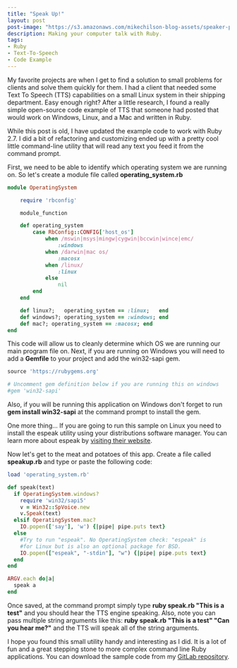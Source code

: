 ```yaml
---
title: "Speak Up!"
layout: post
post-image: "https://s3.amazonaws.com/mikechilson-blog-assets/speaker-photo-157534.jpeg"
description: Making your computer talk with Ruby.
tags:
- Ruby
- Text-To-Speech
- Code Example
---
```


My favorite projects are when I get to find a solution to small problems for clients and solve them quickly for them. I had a client that needed some Text To Speech (TTS) capabilities on a small Linux system in their shipping department. Easy enough right? After a little research, I found a really simple open-source code example of TTS  that someone had posted that would work on Windows, Linux, and a Mac and written in Ruby.

While this post is old, I have updated the example code to work with Ruby 2.7. I did a bit of refactoring and customizing ended up with a pretty cool little command-line utility that will read any text you feed it from the command prompt.

First, we need to be able to identify which operating system we are running on. So let's create a module file called **operating_system.rb**

```ruby
module OperatingSystem

    require 'rbconfig'

    module_function

    def operating_system
        case RbConfig::CONFIG['host_os']
            when /mswin|msys|mingw|cygwin|bccwin|wince|emc/
                :windows
            when /darwin|mac os/
                :macosx
            when /linux/
                :linux
            else
                nil
        end
    end

    def linux?;   operating_system == :linux;   end
    def windows?; operating_system == :windows; end
    def mac?; operating_system == :macosx; end
end
```
This code will allow us to cleanly determine which OS we are running our main program file on. Next, if you are running on Windows you will need to add a **Gemfile** to your project and add the win32-sapi gem.

```ruby
source 'https://rubygems.org'

# Uncomment gem definition below if you are running this on windows
#gem 'win32-sapi'
```

Also, if you will be running this application on Windows don't forget to run **gem install win32-sapi** at the command prompt to install the gem.

One more thing... If you are going to run this sample on Linux you need to install the espeak utility using your distributions software manager. You can learn more about espeak by [visiting their website](http://espeak.sourceforge.net/).

Now let's get to the meat and potatoes of this app. Create a file called **speakup.rb** and type or paste the following code:

```ruby
load 'operating_system.rb'

def speak(text)
  if OperatingSystem.windows?
    require 'win32/sapi5'
    v = Win32::SpVoice.new
    v.Speak(text)
  elsif OperatingSystem.mac?
    IO.popen(['say'], 'w') {|pipe| pipe.puts text}
  else
    #Try to run "espeak". No OperatingSystem check: "espeak" is
    #for Linux but is also an optional package for BSD.
    IO.popen(["espeak", "-stdin"], "w") {|pipe| pipe.puts text}
  end
end

ARGV.each do|a|
  speak a
end 
```

Once saved, at the command prompt simply type **ruby speak.rb "This is a test"** and you should hear the TTS engine speaking. Also, note you can pass multiple string arguments like this: **ruby speak.rb "This is a test" "Can you hear me?"** and the TTS will speak all of the string arguments.

I hope you found this small utility handy and interesting as I did. It is a lot of fun and a great stepping stone to more complex command line Ruby applications. You can download the sample code from my [GitLab repository](https://gitlab.com/mchilson/speakup).